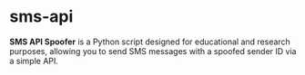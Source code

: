 # sms-api
**SMS API Spoofer** is a Python script designed for educational and research purposes, allowing you to send SMS messages with a spoofed sender ID via a simple API.

